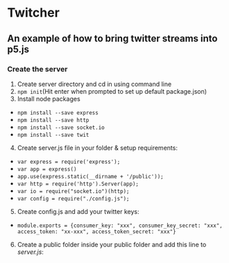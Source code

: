 # Twitcher
## An example of how to bring twitter streams into p5.js

### Create the server

1. Create server directory and cd in using command line
2. `npm init`(Hit enter when prompted to set up default package.json)
3. Install node packages
  * `npm install --save express`
  * `npm install --save http`
  * `npm install --save socket.io`
  * `npm install --save twit`
4. Create server.js file in your folder & setup requirements:
  * `var express = require('express');`
  * `var app = express()`
  * `app.use(express.static(__dirname + '/public'));`
  * `var http = require('http').Server(app);`
  * `var io = require("socket.io")(http);`
  * `var config = require("./config.js");`
5. Create config.js and add your twitter keys:
  * `module.exports = {consumer_key: "xxx", consumer_key_secret: "xxx", access_token: "xx-xxx", access_token_secret: "xxx"}`
6. Create a public folder inside your public folder and add this line to *server.js*:
